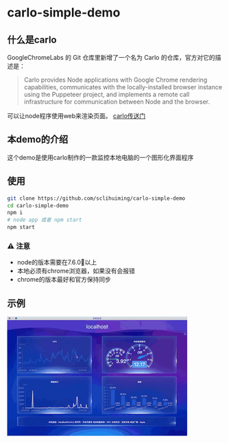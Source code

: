 # carlo-simple-demo
## 什么是carlo
GoogleChromeLabs 的 Git 仓库里新增了一个名为 Carlo 的仓库，官方对它的描述是：
 > Carlo provides Node applications with Google Chrome rendering capabilities, communicates with the locally-installed browser instance using the Puppeteer project, and implements a remote call infrastructure for communication between Node and the browser.

可以让node程序使用web来渲染页面。
[carlo传送门](https://github.com/GoogleChromeLabs/carlo)

## 本demo的介绍
这个demo是使用carlo制作的一款监控本地电脑的一个图形化界面程序

## 使用
```bash
git clone https://github.com/sclihuiming/carlo-simple-demo
cd carlo-simple-demo
npm i
# node app 或者 npm start
npm start 
```
### ⚠️ 注意
* node的版本需要在7.6.0以上
* 本地必须有chrome浏览器，如果没有会报错
* chrome的版本最好和官方保持同步

## 示例
![demo](monit_.gif)